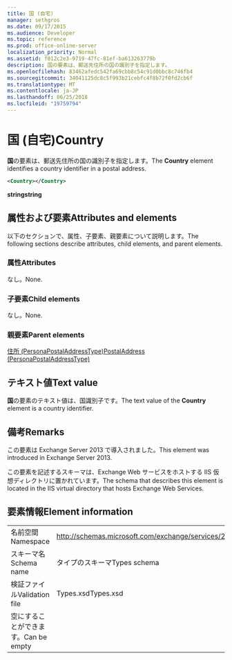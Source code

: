 ```yaml
---
title: 国 (自宅)
manager: sethgros
ms.date: 09/17/2015
ms.audience: Developer
ms.topic: reference
ms.prod: office-online-server
localization_priority: Normal
ms.assetid: f012c2e3-9719-47fc-81ef-ba613263779b
description: 国の要素は、郵送先住所の国の識別子を指定します。
ms.openlocfilehash: 83462afedc542fa69cbb8c54c91d0bbc8c746fb4
ms.sourcegitcommit: 34041125dc8c5f993b21cebfc4f8b72f0fd2cb6f
ms.translationtype: MT
ms.contentlocale: ja-JP
ms.lasthandoff: 06/25/2018
ms.locfileid: "19759794"
---
```

# <a name="country"></a><span data-ttu-id="6f675-103">国 (自宅)</span><span class="sxs-lookup"><span data-stu-id="6f675-103">Country</span></span>

<span data-ttu-id="6f675-104">**国**の要素は、郵送先住所の国の識別子を指定します。</span><span class="sxs-lookup"><span data-stu-id="6f675-104">The **Country** element identifies a country identifier in a postal address.</span></span> 
  
```XML
<Country></Country>
```

 <span data-ttu-id="6f675-105">**string**</span><span class="sxs-lookup"><span data-stu-id="6f675-105">**string**</span></span>
## <a name="attributes-and-elements"></a><span data-ttu-id="6f675-106">属性および要素</span><span class="sxs-lookup"><span data-stu-id="6f675-106">Attributes and elements</span></span>

<span data-ttu-id="6f675-107">以下のセクションで、属性、子要素、親要素について説明します。</span><span class="sxs-lookup"><span data-stu-id="6f675-107">The following sections describe attributes, child elements, and parent elements.</span></span>
  
### <a name="attributes"></a><span data-ttu-id="6f675-108">属性</span><span class="sxs-lookup"><span data-stu-id="6f675-108">Attributes</span></span>

<span data-ttu-id="6f675-109">なし。</span><span class="sxs-lookup"><span data-stu-id="6f675-109">None.</span></span>
  
### <a name="child-elements"></a><span data-ttu-id="6f675-110">子要素</span><span class="sxs-lookup"><span data-stu-id="6f675-110">Child elements</span></span>

<span data-ttu-id="6f675-111">なし。</span><span class="sxs-lookup"><span data-stu-id="6f675-111">None.</span></span>
  
### <a name="parent-elements"></a><span data-ttu-id="6f675-112">親要素</span><span class="sxs-lookup"><span data-stu-id="6f675-112">Parent elements</span></span>

[<span data-ttu-id="6f675-113">住所 (PersonaPostalAddressType)</span><span class="sxs-lookup"><span data-stu-id="6f675-113">PostalAddress (PersonaPostalAddressType)</span></span>](postaladdress-personapostaladdresstype.md)
  
## <a name="text-value"></a><span data-ttu-id="6f675-114">テキスト値</span><span class="sxs-lookup"><span data-stu-id="6f675-114">Text value</span></span>

<span data-ttu-id="6f675-115">**国**の要素のテキスト値は、国識別子です。</span><span class="sxs-lookup"><span data-stu-id="6f675-115">The text value of the **Country** element is a country identifier.</span></span> 
  
## <a name="remarks"></a><span data-ttu-id="6f675-116">備考</span><span class="sxs-lookup"><span data-stu-id="6f675-116">Remarks</span></span>

<span data-ttu-id="6f675-117">この要素は Exchange Server 2013 で導入されました。</span><span class="sxs-lookup"><span data-stu-id="6f675-117">This element was introduced in Exchange Server 2013.</span></span>
  
<span data-ttu-id="6f675-118">この要素を記述するスキーマは、Exchange Web サービスをホストする IIS 仮想ディレクトリに置かれています。</span><span class="sxs-lookup"><span data-stu-id="6f675-118">The schema that describes this element is located in the IIS virtual directory that hosts Exchange Web Services.</span></span>
  
## <a name="element-information"></a><span data-ttu-id="6f675-119">要素情報</span><span class="sxs-lookup"><span data-stu-id="6f675-119">Element information</span></span>

|||
|:-----|:-----|
|<span data-ttu-id="6f675-120">名前空間</span><span class="sxs-lookup"><span data-stu-id="6f675-120">Namespace</span></span>  <br/> |http://schemas.microsoft.com/exchange/services/2006/types  <br/> |
|<span data-ttu-id="6f675-121">スキーマ名</span><span class="sxs-lookup"><span data-stu-id="6f675-121">Schema name</span></span>  <br/> |<span data-ttu-id="6f675-122">タイプのスキーマ</span><span class="sxs-lookup"><span data-stu-id="6f675-122">Types schema</span></span>  <br/> |
|<span data-ttu-id="6f675-123">検証ファイル</span><span class="sxs-lookup"><span data-stu-id="6f675-123">Validation file</span></span>  <br/> |<span data-ttu-id="6f675-124">Types.xsd</span><span class="sxs-lookup"><span data-stu-id="6f675-124">Types.xsd</span></span>  <br/> |
|<span data-ttu-id="6f675-125">空にすることができます。</span><span class="sxs-lookup"><span data-stu-id="6f675-125">Can be empty</span></span>  <br/> ||
   

